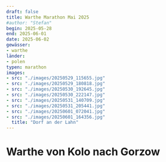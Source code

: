 ```yaml
---
draft: false
title: Warthe Marathon Mai 2025
#author: "Stefan"
begin: 2025-05-28
end: 2025-06-01
date: 2025-06-02
gewässer:
- warthe
länder:
- polen
typen: marathon
images:
- src: "./images/20250529_115655.jpg"
- src: "./images/20250529_180818.jpg"
- src: "./images/20250530_192645.jpg"
- src: "./images/20250530_222147.jpg"
- src: "./images/20250531_140709.jpg"
- src: "./images/20250531_205441.jpg"
- src: "./images/20250601_072041.jpg"
- src: "./images/20250601_164356.jpg"
  title: "Dorf an der Lahn"
---
```


# Warthe von Kolo nach Gorzow


